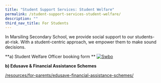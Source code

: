 ```yaml
---
title: "Student Support Services: Student Welfare"
permalink: /student-support-services-student-welfare/
description: ""
third_nav_title: For Students
---
```

In Marsiling Secondary School, we provide social support to our students-at-risk. With a student-centric approach, we empower them to make sound decisions. 

**a) Student Welfare Officer booking form
**
[![Swbo](https://marsilingsec.moe.edu.sg/wp-content/uploads/2023/02/SWBO.jpg)](https://go.gov.sg/mssswbofficer)

**b) Edusave & Financial Assistance Schemes**

[/resources/for-parents/edusave-financial-assistance-schemes/](https://marsilingsec.moe.edu.sg/resources/for-parents/edusave-financial-assistance-schemes/)